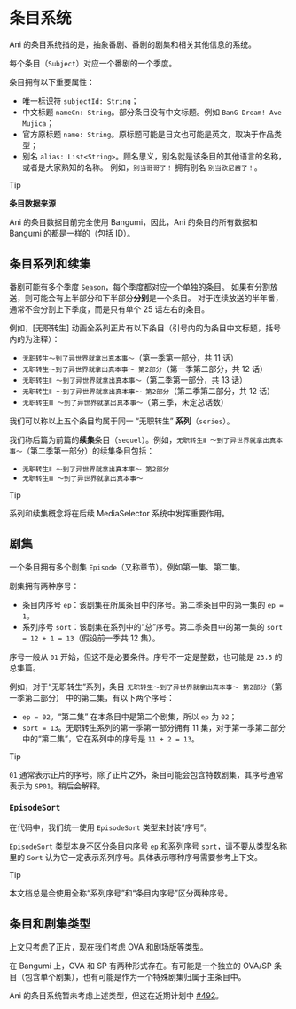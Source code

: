 # 条目系统

Ani 的条目系统指的是，抽象番剧、番剧的剧集和相关其他信息的系统。

每个条目（`Subject`）对应一个番剧的一个季度。

条目拥有以下重要属性：

- 唯一标识符 `subjectId: String`；
- 中文标题 `nameCn: String`。部分条目没有中文标题。例如 `BanG Dream! Ave Mujica`；
- 官方原标题 `name: String`。原标题可能是日文也可能是英文，取决于作品类型；
- 别名 `alias: List<String>`。顾名思义，别名就是该条目的其他语言的名称，或者是大家熟知的名称。
  例如，`别当哥哥了！` 拥有别名 `别当欧尼酱了！`。

> [!TIP]
> **条目数据来源**
>
> Ani 的条目数据目前完全使用 Bangumi，因此，Ani 的条目的所有数据和
> Bangumi 的都是一样的（包括 ID）。

## 条目系列和续集

番剧可能有多个季度 `Season`，每个季度都对应一个单独的条目。
如果有分割放送，则可能会有上半部分和下半部分**分别**是一个条目。
对于连续放送的半年番，通常不会分割上下季度，而是只有单个 25 话左右的条目。

例如，[无职转生] 动画全系列正片有以下条目（引号内的为条目中文标题，括号内的为注释）：

- `无职转生～到了异世界就拿出真本事～`（第一季第一部分，共 11 话）
- `无职转生～到了异世界就拿出真本事～ 第2部分`（第一季第二部分，共 12 话）
- `无职转生Ⅱ ～到了异世界就拿出真本事～`（第二季第一部分，共 13 话）
- `无职转生Ⅱ ～到了异世界就拿出真本事～ 第2部分`（第二季第二部分，共 12 话）
- `无职转生Ⅲ ～到了异世界就拿出真本事～`（第三季，未定总话数）

我们可以称以上五个条目均属于同一 “无职转生” **系列**（`series`）。

我们称后篇为前篇的**续集**条目（`sequel`）。例如，`无职转生Ⅱ ～到了异世界就拿出真本事～`（第二季第一部分）的续集条目包括：

- `无职转生Ⅱ ～到了异世界就拿出真本事～ 第2部分`
- `无职转生Ⅲ ～到了异世界就拿出真本事～`

> [!TIP]
>
> 系列和续集概念将在后续 MediaSelector 系统中发挥重要作用。

## 剧集

一个条目拥有多个剧集 `Episode`（又称章节）。例如第一集、第二集。

剧集拥有两种序号：

- 条目内序号 `ep`：该剧集在所属条目中的序号。第二季条目中的第一集的 `ep = 1`。
- 系列序号 `sort`：该剧集在系列中的“总”序号。第二季条目中的第一集的 `sort = 12 + 1 = 13`（假设前一季共
  12 集）。

序号一般从 `01` 开始，但这不是必要条件。序号不一定是整数，也可能是 `23.5` 的总集篇。

例如，对于“无职转生”系列，条目 `无职转生～到了异世界就拿出真本事～ 第2部分`（第一季第二部分）
中的第二集，有以下两个序号：

- `ep = 02`。“第二集” 在本条目中是第二个剧集，所以 `ep` 为 `02`；
- `sort = 13`。无职转生系列的第一季第一部分拥有 11 集，对于第一季第二部分中的“第二集”，它在系列中的序号是
  `11 + 2 = 13`。

> [!TIP]
> `01` 通常表示正片的序号。除了正片之外，条目可能会包含特数剧集，其序号通常表示为 `SP01`。稍后会解释。

### `EpisodeSort`

在代码中，我们统一使用 `EpisodeSort` 类型来封装“序号”。

`EpisodeSort` 类型本身不区分条目内序号 `ep` 和系列序号 `sort`，请不要从类型名称里的 `Sort`
认为它一定表示系列序号。具体表示哪种序号需要参考上下文。

> [!TIP]
> 本文档总是会使用全称“系列序号”和“条目内序号”区分两种序号。

## 条目和剧集类型

上文只考虑了正片，现在我们考虑 OVA 和剧场版等类型。

在 Bangumi 上，OVA 和 SP 有两种形式存在。有可能是一个独立的 OVA/SP 条目（包含单个剧集），也有可能是作为一个特殊剧集归属于主条目中。

Ani
的条目系统暂未考虑上述类型，但这在近期计划中 [#492](https://github.com/open-ani/animeko/issues/492)。
